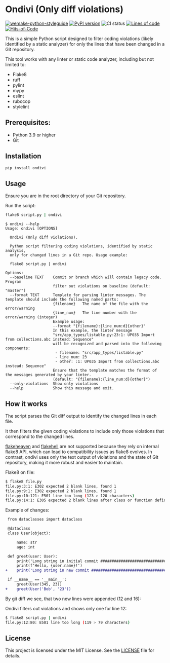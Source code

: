 # Ondivi (Only diff violations)

[![wemake-python-styleguide](https://img.shields.io/badge/style-wemake-000000.svg)](https://github.com/wemake-services/wemake-python-styleguide)
[![PyPI version](https://badge.fury.io/py/ondivi.svg)](https://badge.fury.io/py/ondivi)
![CI status](https://github.com/blablatdinov/ondivi/actions/workflows/pr-check.yml/badge.svg?branch=master)
[![Lines of code](https://tokei.rs/b1/github/blablatdinov/ondivi)](https://github.com/XAMPPRocky/tokei_rs)
[![Hits-of-Code](https://hitsofcode.com/github/blablatdinov/ondivi)](https://hitsofcode.com/github/blablatdinov/quranbot-aiogram/view)

This is a simple Python script designed to filter coding violations (likely identified by a static analyzer) for only the lines that have been changed in a Git repository.

This tool works with any linter or static code analyzer, including but not limited to:

- Flake8
- ruff
- pylint
- mypy
- eslint
- rubocop
- stylelint

## Prerequisites:

- Python 3.9 or higher
- Git

## Installation

```bash
pip install ondivi
```

## Usage

Ensure you are in the root directory of your Git repository.

Run the script:

```bash
flake8 script.py | ondivi
```

```
$ ondivi --help
Usage: ondivi [OPTIONS]

  Ondivi (Only diff violations).

  Python script filtering coding violations, identified by static analysis,
  only for changed lines in a Git repo. Usage example:

  flake8 script.py | ondivi

Options:
  --baseline TEXT    Commit or branch which will contain legacy code. Program
                     filter out violations on baseline (default: "master")
  --format TEXT      Template for parsing linter messages. The template should include the following named parts:
                     {filename}   The name of the file with the error/warning
                     {line_num}   The line number with the error/warning (integer)
                     Example usage:
                     --format "{filename}:{line_num:d}{other}"
                     In this example, the linter message
                     "src/app_types/listable.py:23:1: UP035 Import from collections.abc instead: Sequence"
                     will be recognized and parsed into the following components:
                      - filename: "src/app_types/listable.py"
                      - line_num: 23
                      - other: :1: UP035 Import from collections.abc instead: Sequence"
                     Ensure that the template matches the format of the messages generated by your linter.
                     (default: "{filename}:{line_num:d}{other}")
  --only-violations  Show only violations
  --help             Show this message and exit.
```

## How it works

The script parses the Git diff output to identify the changed lines in each file.

It then filters the given coding violations to include only those violations that correspond to the changed lines.

[flakeheaven](https://github.com/flakeheaven/flakeheaven) and [flakehell](https://github.com/flakehell/flakehell) 
are not supported because they rely on internal flake8 API, which can lead to compatibility issues as flake8
evolves. In contrast, ondivi uses only the text output of violations and the state of Git repository, making
it more robust and easier to maintain.

Flake8 on file:

```bash
$ flake8 file.py
file.py:3:1: E302 expected 2 blank lines, found 1
file.py:9:1: E302 expected 2 blank lines, found 1
file.py:10:121: E501 line too long (123 > 120 characters)
file.py:14:1: E305 expected 2 blank lines after class or function definition, found 1
```

Example of changes:

```diff
 from dataclasses import dataclass

 @dataclass
 class User(object):

     name: str
     age: int

 def greet(user: User):
     print('Long string in initial commit ################################################################################')
     print(f'Hello, {user.name}!')
+    print('Long string in new commit ################################################################################')

 if __name__ == '__main__':
     greet(User(345, 23))
+    greet(User('Bob', '23'))
```

By git diff we see, that two new lines were appended (12 and 16):

Ondivi filters out violations and shows only one for line 12:

```bash
$ flake8 script.py | ondivi
file.py:12:80: E501 line too long (119 > 79 characters)
```

## License

This project is licensed under the MIT License. See the [LICENSE](./LICENSE) file for details.
